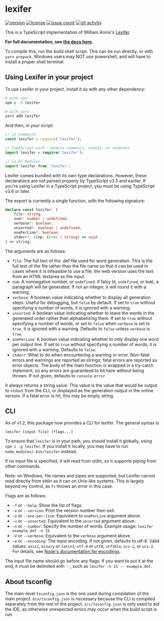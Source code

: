 # lexifer

[![version][1]][2] [![license][3]][4] [![issue count][5]][6]
[![git activity][7]][8]

This is a TypeScript implementation of William Annis's [Lexifer][9].

**For full documentation, see [the docs here][10].**

To compile this, run the build shell script. This can be run directly, or with
`yarn prepack`. Windows users may NOT use powershell, and will have to install
a proper shell terminal.

## Using Lexifer in your project

To use Lexifer in your project, install it as with any other dependency:

```sh
# with npm
npm i -S lexifer

# with yarn
yarn add lexifer
```

And then, in your script:

```ts
// in CommonJS
const lexifer = require('lexifer');

// TypeScript with --module commonjs, node12, or nodenext
import lexifer = require('lexifer');

// in ES modules
import lexifer from 'lexifer';
```

Lexifer comes bundled with its own type declarations. However, these
declarations are not parsed properly by TypeScript v3.5 and earlier. If you're
using Lexifer in a TypeScript project, you must be using TypeScript v3.6 or
later.

The export is currently a single function, with the following signature:

```ts
declare const lexifer: (
    file: string,
    num?: number | undefined,
    verbose?: boolean,
    unsorted?: boolean | undefined,
    onePerLine?: boolean,
    stderr?: (inp: Error | string) => void
) => string;
```

The arguments are as follows:

- `file`: The full text of the .def file used for word generation. This is the
full text of the file rather than the file name so that it can be used in cases
where it is infeasible to use a file; the web version uses the text from an
HTML textarea as the input.
- `num`: A nonnegative number, or `undefined`. If falsy (`0`, `undefined`, or
`NaN`), a paragraph will be generated. If not an integer, it will round it with
a warning.
- `verbose`: A boolean value indicating whether to display all generation
steps. Useful for debugging, but `false` by default. If set to `true` without
specifying a number of words, it is ignored with a warning.
- `unsorted`: A boolean value indicating whether to leave the words in the
generated order rather than alphabetizing them. If set to `true` without
specifying a number of words, or set to `false` when `verbose` is set to
`true`, it is ignored with a warning. Defaults to `false` unless `verbose` is
`true`.
- `onePerLine`: A boolean value indicating whether to only display one word per
output line. If set to `true` without specifying a number of words, it is
ignored with a warning. Defaults to `false`.
- `stderr`: What to do when encountering a warning or error. Non-fatal errors
and warnings are reported as strings; fatal errors are reported as error
objects. The body of the main function is wrapped in a try-catch statement, so
any errors are guaranteed to hit here without being thrown. If not given,
defaults to `console.error`.

It always returns a string value. This value is the value that would be output
to `stdout` from the CLI, or displayed as the generation output in the online
version. If a fatal error is hit, this may be empty string.

## CLI

As of v1.2, this package now provides a CLI for lexifer. The general syntax is

```
lexifer [input file] [flags...]
```

To ensure that `lexifer` is in your path, you should install it globally, using
`npm i -g lexifer`. If you install it locally, you may have to run
`node_modules/.bin/lexifer` instead.

If no input file is specified, it will read from stdin, so it supports piping
from other commands.

Note: on Windows, file names and pipes are supported, but Lexifer cannot read
directly from stdin as it can on Unix-like systems. This is largely beyond my
control, as `fs` throws an error in this case.

Flags are as follows:

- `-?` or `--help`: Show the list of flags.
- `-v` or `--version`: Print the version number then exit.
- `-o` or `--one-per-line`: Equivalent to `onePerLine` argument above.
- `-u` or `--unsorted`: Equivalent to the `unsorted` argument above.
- `-n` or `--number`: Specify the number of words. Example usage:
`lexifer example.def -n 15`
- `-V` or `--verbose`: Equivalent to the `verbose` argument above.
- `-e` or `--encoding`: The input encoding. If not given, defaults to utf-8.
Valid values: `ascii`; `binary` or `latin1`; `utf-8` or `utf8`; `utf16le`,
`ucs-2`, or `ucs-2`. For details, see [Node's documentation for encodings][11].

The input file name should go before any flags. If you want to put it at the
end, it must be delimited with `--`, such as `lexifer -n 15 -- example.def`.

## About tsconfig

The main-level `tsconfig.json` is the one used during compilation of the main
project. `bin/tsconfig.json` is necessary because the CLI is compiled
separately from the rest of the project. `src/tsconfig.json` is only used to
aid the IDE, as otherwise unexpected errors may occur when the build script is
run.

[1]: https://img.shields.io/npm/v/lexifer
[2]: https://www.npmjs.com/package/lexifer "npm package"
[3]: https://img.shields.io/npm/l/lexifer
[4]: https://github.com/bbrk24/lexifer-ts/blob/master/LICENSE "license text"
[5]: https://img.shields.io/github/issues-raw/bbrk24/lexifer-ts
[6]: https://github.com/bbrk24/lexifer-ts/issues "issues page"
[7]: https://img.shields.io/github/commit-activity/m/bbrk24/lexifer-ts
[8]: https://github.com/bbrk24/lexifer-ts/commits "commit log"
[9]: https://github.com/wmannis/lexifer
[10]: ./docs.md
[11]: https://nodejs.org/api/buffer.html#buffers-and-character-encodings
